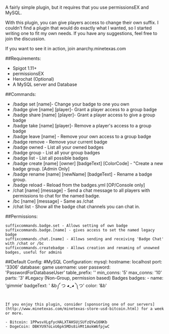 A fairly simple plugin, but it requires that you use permissionsEX and MySQL.

With this plugin, you can give players access to change their own suffix. I couldn't find a plugin that would do exactly what I wanted, so I started writing one to fit my own needs. If you have any suggestions, feel free to join the discussion.

If you want to see it in action, join anarchy.minetexas.com

##Requirements:
- Spigot 1.11+
- permissionsEX
- Herochat (Optional)
- A MySQL server and Database

##Commands:
* /badge set [name]- Change your badge to one you own
* /badge give [name] [player]- Grant a player access to a group badge
* /badge share [name] [player]- Grant a player access to give a group badge
* /badge take [name] [player]- Remove a player's access to a group badge
* /badge leave [name] - Remove your own access to a group badge
* /badge remove - Remove your current badge
* /badge owned - List all your owned badges
* /badge group - List all your group badges
* /badge list - List all possible badges
* /badge create [name] [owner] [badgeText] [ColorCode] - "Create a new badge group. [Admin Only]
* /badge rename [name] [newName] [badgeText] - Rename a badge group.
* /badge reload - Reload from the badges.yml [OP/Console only]
* /chat [name] [message] - Send a chat message to all players with permissions to chat for the named badge.
* /bc [name] [message] - Same as /chat
* /chat list - Show all the badge chat channels you can chat in.

##Permissions:
```
suffixcommands.badge.set - Allows setting of own badge
suffixcommands.badge.[name] - gives access to set the named legacy badge
suffixcommands.chat.[name] - Allows sending and receiving 'Badge Chat' with /chat or /bc
suffixcommands.createbadge - Allows creation and renaming of unowned badges, useful for admins
```

##Default Config:
#MySQL Configuration:
mysql:
   hostname: localhost
   port: '3306'
   database: game
   username: user
   password: 'PasswordForDatabaseUser'
   table_prefix: ''
   min_conns: '5'
   max_conns: '10'
   parts: '3'
#Legacy (Non-Group, permission based) Badges
badges:
    - name: 'gimmie'
      badgeText: ' &b༼ つ ◕_◕ ༽つ'
      color: '&b'
```

If you enjoy this plugin, consider [sponsoring one of our servers](http://www.minetexas.com/minetexas-store-usd-bitcoin.html) for a week or more.

- Bitcoin: 1PPwsvXLgfycHALXTAHSUjSUfzQYw16NKb
- DogeCoin: DBKYU97oLvU6pk5MDs8inMt1AokW6fpjwC

